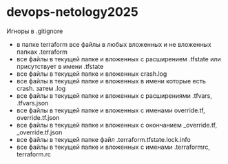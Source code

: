 # devops-netology2025
Игноры в .gitignore
- в папке terraform все файлы в любых вложенных и не вложенных папках .terraform 
- все файлы в текущей папке и вложенных с расширением .tfstate или присутствует в имени .tfstate 
- все файлы в текущей папке и вложенных crash.log 
- все файлы в текущей папке и вложенных в имени которые есть crash. затем .log 
- все файлы в текущей папке и вложенных с расширениями .tfvars, .tfvars.json 
- все файлы в текущей папке и вложенных с именами override.tf, override.tf.json 
- все файлы в текущей папке и вложенных с окончанием \_override.tf, \_override.tf.json 
- все файлы в текущей папке файл .terraform.tfstate.lock.info
- все файлы в текущей папке и вложенных с именами .terraformrc, terraform.rc
